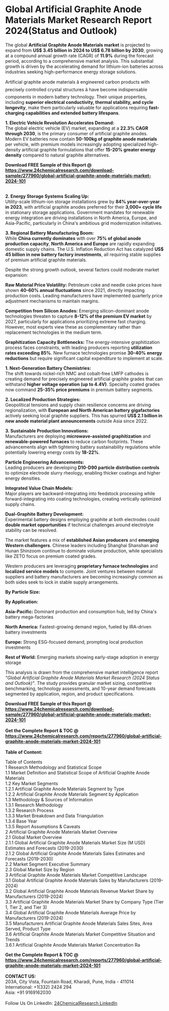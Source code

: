 <h1>Global Artificial Graphite Anode Materials Market Research Report 2024(Status and Outlook)</h1><p>The global <strong>Artificial Graphite Anode Materials market</strong> is projected to expand from <strong>US$ 3.45 billion in 2024 to US$ 6.78 billion by 2030</strong>, growing at a compound annual growth rate (CAGR) of <strong>11.9%</strong> during the forecast period, according to a comprehensive market analysis. This substantial growth is driven by the accelerating demand for lithium-ion batteries across industries seeking high-performance energy storage solutions.</p><p>Artificial graphite anode materials â engineered carbon products with precisely controlled crystal structures â have become indispensable components in modern battery technology. Their unique properties, including <strong>superior electrical conductivity, thermal stability, and cycle longevity</strong>, make them particularly valuable for applications requiring <strong>fast-charging capabilities and extended battery lifespans</strong>.</p><p><strong>1. Electric Vehicle Revolution Accelerates Demand:</strong><br>
The global electric vehicle (EV) market, expanding at a <strong>22.3% CAGR through 2030</strong>, is the primary consumer of artificial graphite anodes. Modern EV batteries now contain <strong>50-100kg of graphite anode materials</strong> per vehicle, with premium models increasingly adopting specialized high-density artificial graphite formulations that offer <strong>15-20% greater energy density</strong> compared to natural graphite alternatives.</p><div><b>Download FREE Sample of this Report @ 
            <a href="https://www.24chemicalresearch.com/download-sample/277960/global-artificial-graphite-anode-materials-market-2024-101">
            https://www.24chemicalresearch.com/download-sample/277960/global-artificial-graphite-anode-materials-market-2024-101</a></b></div><br><p><strong>2. Energy Storage Systems Scaling Up:</strong><br>
Utility-scale lithium-ion storage installations grew by <strong>84% year-over-year in 2023</strong>, with artificial graphite anodes preferred for their <strong>3,000+ cycle life</strong> in stationary storage applications. Government mandates for renewable energy integration are driving installations in North America, Europe, and Asia-Pacific, particularly in China's ambitious grid modernization initiatives.</p><p><strong>3. Regional Battery Manufacturing Boom:</strong><br>
While <strong>China currently dominates</strong> with over <strong>75% of global anode production capacity</strong>, <strong>North America and Europe</strong> are rapidly expanding domestic supply chains. The U.S. Inflation Reduction Act has catalyzed <strong>US$ 45 billion in new battery factory investments</strong>, all requiring stable supplies of premium artificial graphite materials.</p><p>Despite the strong growth outlook, several factors could moderate market expansion:</p><p><strong>Raw Material Price Volatility:</strong> Petroleum coke and needle coke prices have shown <strong>40-60% annual fluctuations</strong> since 2021, directly impacting production costs. Leading manufacturers have implemented quarterly price adjustment mechanisms to maintain margins.</p><p><strong>Competition from Silicon Anodes:</strong> Emerging silicon-dominant anode technologies threaten to capture <strong>8-12% of the premium EV market</strong> by 2027, particularly for applications prioritizing extreme fast charging. However, most experts view these as complementary rather than replacement technologies in the medium term.</p><p><strong>Graphitization Capacity Bottlenecks:</strong> The energy-intensive graphitization process faces constraints, with leading producers reporting <strong>utilization rates exceeding 85%</strong>. New furnace technologies promise <strong>30-40% energy reductions</strong> but require significant capital expenditure to implement at scale.</p><p><strong>1. Next-Generation Battery Chemistries:</strong><br>
The shift towards nickel-rich NMC and cobalt-free LMFP cathodes is creating demand for precisely engineered artificial graphite grades that can withstand <strong>higher voltage operation (up to 4.4V)</strong>. Specialty coated grades now command <strong>25-35% price premiums</strong> in premium battery segments.</p><p><strong>2. Localized Production Strategies:</strong><br>
Geopolitical tensions and supply chain resilience concerns are driving regionalization, with <strong>European and North American battery gigafactories</strong> actively seeking local graphite suppliers. This has spurred <strong>US$ 2.1 billion in new anode material plant announcements</strong> outside Asia since 2022.</p><p><strong>3. Sustainable Production Innovations:</strong><br>
Manufacturers are deploying <strong>microwave-assisted graphitization</strong> and <strong>renewable-powered furnaces</strong> to reduce carbon footprints. These advancements align with tightening battery sustainability regulations while potentially lowering energy costs by <strong>18-22%</strong>.</p><p><strong>Particle Engineering Advancements:</strong><br>
	Leading producers are developing <strong>D10-D90 particle distribution controls</strong> to optimize electrode slurry rheology, enabling thicker coatings and higher energy densities.</p><p><strong>Integrated Value Chain Models:</strong><br>
	Major players are backward-integrating into feedstock processing while forward-integrating into coating technologies, creating vertically optimized supply chains.</p><p><strong>Dual-Graphite Battery Development:</strong><br>
	Experimental battery designs employing graphite at both electrodes could <strong>double market opportunities</strong> if technical challenges around electrolyte stability can be resolved.</p><p>The market features a mix of <strong>established Asian producers</strong> and <strong>emerging Western challengers</strong>. Chinese leaders including Shanghai Shanshan and Hunan Shinzoom continue to dominate volume production, while specialists like ZETO focus on premium coated grades.</p><p>Western producers are leveraging <strong>proprietary furnace technologies</strong> and <strong>localized service models</strong> to compete. Joint ventures between material suppliers and battery manufacturers are becoming increasingly common as both sides seek to lock in stable supply arrangements.</p><p><strong>By Particle Size:</strong></p><p><strong>By Application:</strong></p><p><strong>Asia-Pacific:</strong> Dominant production and consumption hub, led by China's battery mega-factories</p><p><strong>North America:</strong> Fastest-growing demand region, fueled by IRA-driven battery investments</p><p><strong>Europe:</strong> Strong ESG-focused demand, prompting local production investments</p><p><strong>Rest of World:</strong> Emerging markets showing early-stage adoption in energy storage</p><p>This analysis is drawn from the comprehensive market intelligence report <em>"Global Artificial Graphite Anode Materials Market Research (2024 Status and Outlook)"</em>. The study provides granular market sizing, competitive benchmarking, technology assessments, and 10-year demand forecasts segmented by application, region, and product specifications.</p><div><b>Download FREE Sample of this Report @ 
            <a href="https://www.24chemicalresearch.com/download-sample/277960/global-artificial-graphite-anode-materials-market-2024-101">
            https://www.24chemicalresearch.com/download-sample/277960/global-artificial-graphite-anode-materials-market-2024-101</a></b></div><br><div><b>Get the Complete Report & TOC @ 
            <a href="https://www.24chemicalresearch.com/reports/277960/global-artificial-graphite-anode-materials-market-2024-101">
            https://www.24chemicalresearch.com/reports/277960/global-artificial-graphite-anode-materials-market-2024-101</a></b></div><br>
            <b>Table of Content:</b><p>Table of Contents<br />
1 Research Methodology and Statistical Scope<br />
1.1 Market Definition and Statistical Scope of Artificial Graphite Anode Materials<br />
1.2 Key Market Segments<br />
1.2.1 Artificial Graphite Anode Materials Segment by Type<br />
1.2.2 Artificial Graphite Anode Materials Segment by Application<br />
1.3 Methodology & Sources of Information<br />
1.3.1 Research Methodology<br />
1.3.2 Research Process<br />
1.3.3 Market Breakdown and Data Triangulation<br />
1.3.4 Base Year<br />
1.3.5 Report Assumptions & Caveats<br />
2 Artificial Graphite Anode Materials Market Overview<br />
2.1 Global Market Overview<br />
2.1.1 Global Artificial Graphite Anode Materials Market Size (M USD) Estimates and Forecasts (2019-2030)<br />
2.1.2 Global Artificial Graphite Anode Materials Sales Estimates and Forecasts (2019-2030)<br />
2.2 Market Segment Executive Summary<br />
2.3 Global Market Size by Region<br />
3 Artificial Graphite Anode Materials Market Competitive Landscape<br />
3.1 Global Artificial Graphite Anode Materials Sales by Manufacturers (2019-2024)<br />
3.2 Global Artificial Graphite Anode Materials Revenue Market Share by Manufacturers (2019-2024)<br />
3.3 Artificial Graphite Anode Materials Market Share by Company Type (Tier 1, Tier 2, and Tier 3)<br />
3.4 Global Artificial Graphite Anode Materials Average Price by Manufacturers (2019-2024)<br />
3.5 Manufacturers Artificial Graphite Anode Materials Sales Sites, Area Served, Product Type<br />
3.6 Artificial Graphite Anode Materials Market Competitive Situation and Trends<br />
3.6.1 Artificial Graphite Anode Materials Market Concentration Ra</p><div><b>Get the Complete Report & TOC @ 
            <a href="https://www.24chemicalresearch.com/reports/277960/global-artificial-graphite-anode-materials-market-2024-101">
            https://www.24chemicalresearch.com/reports/277960/global-artificial-graphite-anode-materials-market-2024-101</a></b></div><br><b>CONTACT US:</b><br>
            203A, City Vista, Fountain Road, Kharadi, Pune, India - 411014<br>
            International: +1(332) 2424 294<br>
            Asia: +91 9169162030 <br><br>
            Follow Us On LinkedIn: <a href="https://www.linkedin.com/company/24chemicalresearch/">24ChemicalResearch LinkedIn</a>